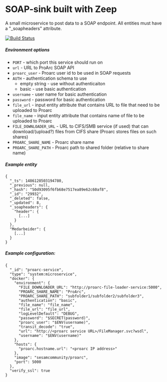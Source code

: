 # SOAP-sink built with Zeep

A small microservice to post data to a SOAP endpoint.
All entities must have a "_soapheaders" attribute.

[![Build Status](https://travis-ci.org/sesam-community/proarc.svg?branch=master)](https://travis-ci.org/sesam-community/proarc)

##### Environment options

* `PORT` - which port this service should run on
* `url` - URL to ProArc SOAP API
* `proarc_user` - Proarc user id to be used in SOAP requests
* `AUTH` - authentication schema to use
    * empty string - use without authenticaiton
    * basic - use basic authentication
* `username` - user name for basic authentication
* `password` - password for basic authentication
* `file_url` - input entity attribute that contains URL to file
that need to be uploaded to Proarc
* `file_name` - input entity attribute that contains name of file 
to be uploaded to Proarc
* `FILE_DOWNLOADER_URL` - URL to CIFS/SMB service (if used) that can download/(upload?)
files from CIFS share (Proarc stores files on such shares)
* `PROARC_SHARE_NAME` - Proarc share name 
* `PROARC_SHARE_PATH` - Proarc path to shared folder (relative to share name)

##### Example entity
```
{
  "_ts": 1486128503194780,
  "_previous": null,
  "_hash": "50d93095f6fb68e7517ea89e62c60af8",
  "_id": "29932",
  "_deleted": false,
  "_updated": 8,
  "_soapheaders": {
    "header": {
      [...]
    }
  },
  "Medarbeider": {
    [...]
  }
}
```
##### Example configuration:

```
{
  "_id": "proarc-service",
  "type": "system:microservice",
  "docker": {
    "environment": {
      "FILE_DOWNLOADER_URL": "http://proarc-file-loader-service:5000",
      "PROARC_SHARE_NAME": "ProArc",
      "PROARC_SHARE_PATH": "subfolder1/subfolder2/subfolder3",
      "authentication": "basic",
      "file_name": "file_name",
      "file_url": "file_url",
      "logLevelDefault": "DEBUG",
      "password": "$SECRET(password)",
      "proarc_user": "$ENV(username)",
      "transit_decode": "true",
      "url": "http://<proarc service URL>/FileManager.svc?wsdl",
      "username": "$ENV(username)"
    },
    "hosts": {
      "proarc.hostname.url": "<proarc IP address>"
    },
    "image": "sesamcommunity/proarc",
    "port": 5000
  },
  "verify_ssl": true
}

```